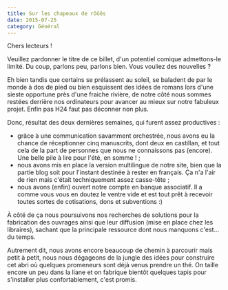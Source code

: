 ```yaml
---
title: Sur les chapeaux de rôûês
date: 2015-07-25
category: Général
---
```

Chers lecteurs !

Veuillez pardonner le titre de ce billet, d'un potentiel comique admettons-le limité. Du coup, parlons peu, parlons bien. Vous vouliez des nouvelles ?

Eh bien tandis que certains se prélassent au soleil, se baladent de par le monde à dos de pied ou bien esquissent des idées de romans lors d'une sieste opportune près d'une fraiche rivière, de notre côté nous sommes restées derrière nos ordinateurs pour avancer au mieux sur notre fabuleux projet. Enfin pas H24 faut pas déconner non plus.

Donc, résultat des deux dernières semaines, qui furent assez productives :
- grâce à une communication savamment orchestrée, nous avons eu la chance de réceptionner cinq manuscrits, dont deux en castillan, et tout cela de la part de personnes que nous ne connaissons pas (encore). Une belle pile à lire pour l'été, en somme ! ;
- nous avons mis en place la version multilingue de notre site, bien que la partie blog soit pour l'instant destinée à rester en français. Ça n'a l'air de rien mais c'était techniquement assez casse-tête ;
- nous avons (enfin) ouvert notre compte en banque associatif. Il a comme vous vous en doutez le ventre vide et est tout prêt à recevoir toutes sortes de cotisations, dons et subventions :)

À côté de ça nous poursuivons nos recherches de solutions pour la fabrication des ouvrages ainsi que leur diffusion (mise en place chez les libraires), sachant que la principale ressource dont nous manquons c'est... du temps.

Autrement dit, nous avons encore beaucoup de chemin à parcourir mais petit à petit, nous nous dégageons de la jungle des idées pour construire cet abri où quelques promeneurs sont déjà venus prendre un thé. On taille encore un peu dans la liane et on fabrique bientôt quelques tapis pour s'installer plus confortablement, c'est promis.